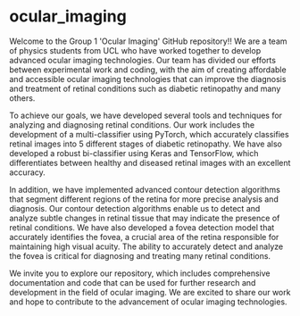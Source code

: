 # ocular_imaging
Welcome to the Group 1  'Ocular Imaging' GitHub repository!!
We are a team of physics students from UCL who have worked together to develop advanced ocular imaging technologies. Our team has divided our efforts between experimental work and coding, with the aim of creating affordable and accessible ocular imaging technologies that can improve the diagnosis and treatment of retinal conditions such as diabetic retinopathy and many others.

To achieve our goals, we have developed several tools and techniques for analyzing and diagnosing retinal conditions. Our work includes the development of a multi-classifier using PyTorch, which accurately classifies retinal images into 5 different stages of diabetic retinopathy. We have also developed a robust bi-classifier using Keras and TensorFlow, which differentiates between healthy and diseased retinal images with an excellent accuracy.

In addition, we have implemented advanced contour detection algorithms that segment different regions of the retina for more precise analysis and diagnosis. Our contour detection algorithms enable us to detect and analyze subtle changes in retinal tissue that may indicate the presence of retinal conditions. We have also developed a fovea detection model that accurately identifies the fovea, a crucial area of the retina responsible for maintaining high visual acuity. The ability to accurately detect and analyze the fovea is critical for diagnosing and treating many retinal conditions.

We invite you to explore our repository, which includes comprehensive documentation and code that can be used for further research and development in the field of ocular imaging. We are excited to share our work and hope to contribute to the advancement of ocular imaging technologies.
